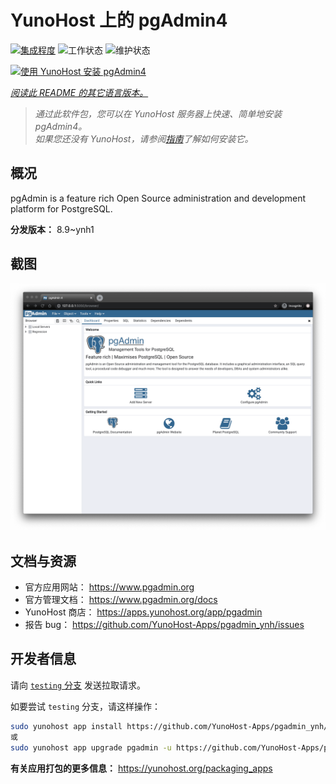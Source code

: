 <!--
注意：此 README 由 <https://github.com/YunoHost/apps/tree/master/tools/readme_generator> 自动生成
请勿手动编辑。
-->

# YunoHost 上的 pgAdmin4

[![集成程度](https://dash.yunohost.org/integration/pgadmin.svg)](https://ci-apps.yunohost.org/ci/apps/pgadmin/) ![工作状态](https://ci-apps.yunohost.org/ci/badges/pgadmin.status.svg) ![维护状态](https://ci-apps.yunohost.org/ci/badges/pgadmin.maintain.svg)

[![使用 YunoHost 安装 pgAdmin4](https://install-app.yunohost.org/install-with-yunohost.svg)](https://install-app.yunohost.org/?app=pgadmin)

*[阅读此 README 的其它语言版本。](./ALL_README.md)*

> *通过此软件包，您可以在 YunoHost 服务器上快速、简单地安装 pgAdmin4。*  
> *如果您还没有 YunoHost，请参阅[指南](https://yunohost.org/install)了解如何安装它。*

## 概况

pgAdmin is a feature rich Open Source administration and development platform for PostgreSQL.


**分发版本：** 8.9~ynh1

## 截图

![pgAdmin4 的截图](./doc/screenshots/pgadmin4-welcome-light.png)

## 文档与资源

- 官方应用网站： <https://www.pgadmin.org>
- 官方管理文档： <https://www.pgadmin.org/docs>
- YunoHost 商店： <https://apps.yunohost.org/app/pgadmin>
- 报告 bug： <https://github.com/YunoHost-Apps/pgadmin_ynh/issues>

## 开发者信息

请向 [`testing` 分支](https://github.com/YunoHost-Apps/pgadmin_ynh/tree/testing) 发送拉取请求。

如要尝试 `testing` 分支，请这样操作：

```bash
sudo yunohost app install https://github.com/YunoHost-Apps/pgadmin_ynh/tree/testing --debug
或
sudo yunohost app upgrade pgadmin -u https://github.com/YunoHost-Apps/pgadmin_ynh/tree/testing --debug
```

**有关应用打包的更多信息：** <https://yunohost.org/packaging_apps>
